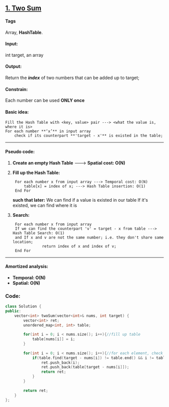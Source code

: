 ## [1. Two Sum](https://leetcode.com/problems/two-sum/)
#### Tags
Array, **HashTable**.  
#### Input: 
int target, an array
#### Output: 
Return the **_index_** of two numbers that can be added up to target;
#### Constrain: 
Each number can be used __ONLY once__
#### Basic idea:
	Fill the Hash Table with <key, value> pair ---> <what the value is, where it is>
	For each number **‘x’** in input array
		check if its counterpart **'target - x'** is existed in the table;
___
#### Pseudo code:
1. __Create an empty Hash Table__ ---> **Spatial cost: O(N)**
2. __Fill up the Hash Table:__

		For each number x from input array ---> Temporal cost: O(N)
			table[x] = index of x; ---> Hash Table insertion: O(1)
		End For
	**such that later:**
		We can find if a value is existed in our table
		If it's existed, we can find where it is
3. __Search:__
		
        For each number x from input array
		If we can find the counterpart 'v' = target - x from table ---> Hash Table Search: O(1) 
		and If x and v are not the same number; i.e. they don't share same location;
            		return index of x and index of v;
        End For
___
#### Amortized analysis:
* **Temporal: O(N)**
* **Spatial: O(N)**

### Code:
```c++
class Solution {
public:
    vector<int> twoSum(vector<int>& nums, int target) {
        vector<int> ret;
        unordered_map<int, int> table;
        
        for(int i = 0; i < nums.size(); i++){//fill up table
            table[nums[i]] = i;
        }
        
        for(int i = 0; i < nums.size(); i++){//for each element, check if its counterpart is existed
            if(table.find(target - nums[i]) != table.end() && i != table[target - nums[i]]){
                ret.push_back(i);
                ret.push_back(table[target - nums[i]]);
                return ret;
            }
        }
        
        return ret;
    }
};
```
